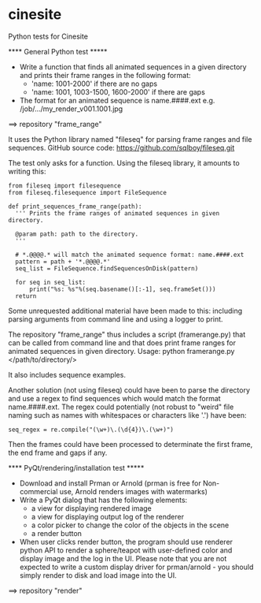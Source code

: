 # cinesite
Python tests for Cinesite


**** General Python test *****
- Write a function that finds all animated sequences in a given directory and prints their frame ranges in the following format: 
  - 'name: 1001-2000' if there are no gaps
  - 'name: 1001, 1003-1500, 1600-2000' if there are gaps
- The format for an animated sequence is name.####.ext e.g. /job/.../my_render_v001.1001.jpg


==> repository "frame_range" 

It uses the Python library named "fileseq" for parsing frame ranges and file sequences. 
GitHub source code: https://github.com/sqlboy/fileseq.git

The test only asks for a function. 
Using the fileseq library, it amounts to writing this: 

    from fileseq import filesequence
    from fileseq.filesequence import FileSequence

    def print_sequences_frame_range(path):
      ''' Prints the frame ranges of animated sequences in given directory.

      @param path: path to the directory.
      '''

      # *.@@@@.* will match the animated sequence format: name.####.ext
      pattern = path + '*.@@@@.*'
      seq_list = FileSequence.findSequencesOnDisk(pattern)

      for seq in seq_list:
          print("%s: %s"%(seq.basename()[:-1], seq.frameSet()))
      return

Some unrequested additional material have been made to this: including parsing arguments from command line and using a logger to print.

The repository "frame_range" thus includes a script (framerange.py) that can be called from command line and that does print frame ranges for animated sequences in given directory. 
Usage: python framerange.py </path/to/directory/>

It also includes sequence examples. 

Another solution (not using fileseq) could have been to parse the directory and use a regex to find sequences which would match the format name.####.ext. 
The regex could potentially (not robust to "weird" file naming such as names with whitespaces or characters like '.') have been:

    seq_regex = re.compile("(\w+)\.(\d{4})\.(\w+)")

Then the frames could have been processed to determinate the first frame, the end frame and gaps if any. 


**** PyQt/rendering/installation test *****
- Download and install Prman or Arnold (prman is free for Non-commercial use, Arnold renders images with watermarks)
- Write a PyQt dialog that has the following elements:
  - a view for displaying rendered image
  - a view for displaying output log of the renderer
  - a color picker to change the color of the objects in the scene
  - a render button
- When user clicks render button, the program should use renderer python API to render a sphere/teapot with user-defined color and display image and the log in the UI. Please note that you are not expected to write a custom display driver for prman/arnold - you should simply render to disk and load image into the UI.

==> repository "render"
